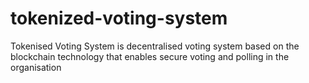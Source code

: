 # tokenized-voting-system
Tokenised Voting System is  decentralised voting system based on the blockchain technology that enables secure voting and polling in the organisation
